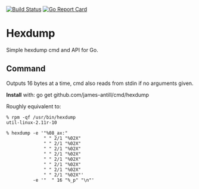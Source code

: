 [![Build Status](https://semaphoreci.com/api/v1/james-antill/gohexdump/branches/master/shields_badge.svg)](https://semaphoreci.com/james-antill/gohexdump)
[![Go Report Card](https://goreportcard.com/badge/github.com/james-antill/gohexdump)](https://goreportcard.com/report/github.com/james-antill/gohexdump)

# Hexdump

 Simple hexdump cmd and API for Go.

## Command

 Outputs 16 bytes at a time, cmd also reads from stdin if no arguments given.

 **Install** with: go get github.com/james-antill/cmd/hexdump

 Roughly equivalent to:

    % rpm -qf /usr/bin/hexdump
    util-linux-2.11r-10

    % hexdump -e '"%08_ax:"
                  " " 2/1 "%02X"
                  " " 2/1 "%02X"
                  " " 2/1 "%02X"
                  " " 2/1 "%02X"
                  " " 2/1 "%02X"
                  " " 2/1 "%02X"
                  " " 2/1 "%02X"
                  " " 2/1 "%02X"'
              -e '"  " 16 "%_p" "\n"'

